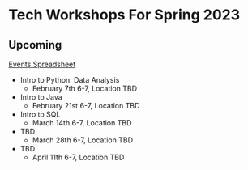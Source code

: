 # Tech Workshops For Spring 2023

## Upcoming

[Events Spreadsheet](https://docs.google.com/spreadsheets/d/1NOzWBSpnhIYqakFXUHEWOfY_RmikF_GRpDdQjKrEu0o/edit#gid=0)

* Intro to Python: Data Analysis
  * February 7th 6-7, Location TBD
* Intro to Java
  * February 21st 6-7, Location TBD
* Intro to SQL
  * March 14th 6-7, Location TBD
* TBD
  * March 28th 6-7, Location TBD
* TBD
  * April 11th 6-7, Location TBD
